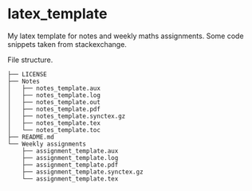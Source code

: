 # latex_template
My latex template for notes and weekly maths assignments.
Some code snippets taken from stackexchange.

File structure.
```
├── LICENSE
├── Notes
│   ├── notes_template.aux
│   ├── notes_template.log
│   ├── notes_template.out
│   ├── notes_template.pdf
│   ├── notes_template.synctex.gz
│   ├── notes_template.tex
│   └── notes_template.toc
├── README.md
└── Weekly assignments
    ├── assignment_template.aux
    ├── assignment_template.log
    ├── assignment_template.pdf
    ├── assignment_template.synctex.gz
    └── assignment_template.tex
```
